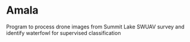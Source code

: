 # Amala
Program to process drone images from Summit Lake SWUAV survey and identify waterfowl for supervised classification
